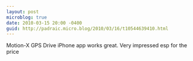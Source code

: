 ```yaml
---
layout: post
microblog: true
date: 2010-03-15 20:00 -0400
guid: http://padraic.micro.blog/2010/03/16/t10544639410.html
---
```

Motion-X GPS Drive iPhone app works great. Very impressed esp for the price
